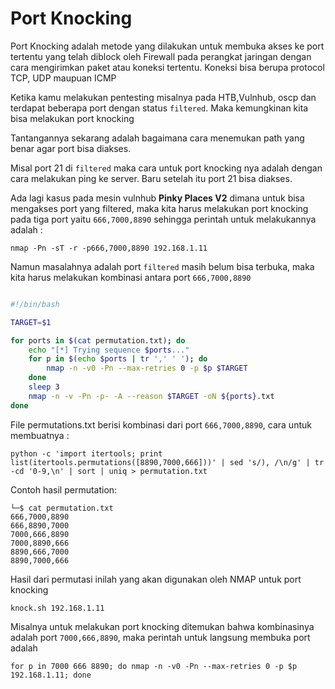 # Port Knocking
Port Knocking adalah metode yang dilakukan untuk membuka akses ke port tertentu yang telah diblock oleh Firewall pada perangkat jaringan dengan cara mengirimkan paket atau koneksi tertentu. Koneksi bisa berupa protocol TCP, UDP maupuan ICMP

Ketika kamu melakukan pentesting misalnya pada HTB,Vulnhub, oscp dan terdapat beberapa port dengan status `filtered`. Maka  kemungkinan kita bisa melakukan port knocking

Tantangannya sekarang adalah bagaimana cara menemukan path yang benar agar port bisa diakses. 

Misal port 21 di `filtered` maka cara untuk port knocking nya adalah dengan cara melakukan ping ke server. Baru setelah itu port 21 bisa diakses. 

Ada lagi kasus pada mesin vulnhub **Pinky Places V2** dimana untuk bisa mengakses port yang filtered, maka kita harus melakukan port knocking pada tiga port yaitu `666,7000,8890` sehingga perintah untuk melakukannya adalah :

```
nmap -Pn -sT -r -p666,7000,8890 192.168.1.11
```

Namun masalahnya adalah port `filtered` masih belum bisa terbuka, maka kita harus melakukan kombinasi antara port `666,7000,8890`

```knock.sh

#!/bin/bash

TARGET=$1

for ports in $(cat permutation.txt); do
    echo "[*] Trying sequence $ports..."
    for p in $(echo $ports | tr ',' ' '); do
        nmap -n -v0 -Pn --max-retries 0 -p $p $TARGET
    done
    sleep 3
    nmap -n -v -Pn -p- -A --reason $TARGET -oN ${ports}.txt
done
```

File permutations.txt berisi kombinasi dari port `666,7000,8890`, cara untuk membuatnya :

```
python -c 'import itertools; print list(itertools.permutations([8890,7000,666]))' | sed 's/), /\n/g' | tr -cd '0-9,\n' | sort | uniq > permutation.txt
```

Contoh hasil permutation:
```
└─$ cat permutation.txt     
666,7000,8890
666,8890,7000
7000,666,8890
7000,8890,666
8890,666,7000
8890,7000,666

```

Hasil dari permutasi inilah yang akan digunakan oleh NMAP untuk port knocking
```
knock.sh 192.168.1.11
```

Misalnya untuk melakukan port knocking ditemukan bahwa kombinasinya adalah port `7000,666,8890`, maka perintah untuk langsung membuka port adalah
```
for p in 7000 666 8890; do nmap -n -v0 -Pn --max-retries 0 -p $p 192.168.1.11; done
```